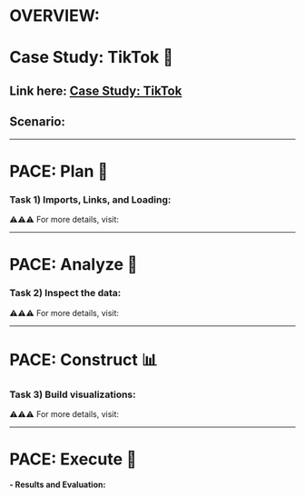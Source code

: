 # OVERVIEW:

# Case Study: TikTok 🎵
## Link here: [Case Study: TikTok]()

## Scenario:



---

# PACE: Plan 📝
### **Task 1) Imports, Links, and Loading:**




⚠️⚠️⚠️ For more details, visit:

---

# PACE: Analyze 🔎
### **Task 2) Inspect the data:**









⚠️⚠️⚠️ For more details, visit:


---

# PACE: Construct 📊
### **Task 3) Build visualizations:**








⚠️⚠️⚠️ For more details, visit:


---
# PACE: Execute 🤝

**- Results and Evaluation:**


